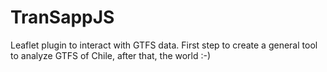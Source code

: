 # TranSappJS
Leaflet plugin to interact with GTFS data. First step to create a general tool to analyze GTFS of Chile, after that, the world :-)
